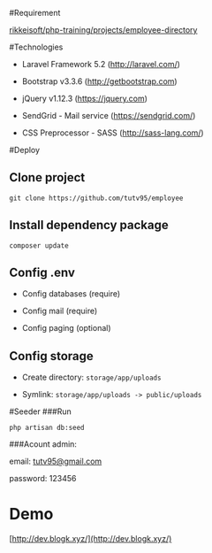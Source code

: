 #Requirement

[rikkeisoft/php-training/projects/employee-directory](https://github.com/rikkeisoft/php-training/blob/master/projects/employee-directory/01.Requirement.md)

#Technologies

- Laravel Framework 5.2 (http://laravel.com/)

- Bootstrap v3.3.6 (http://getbootstrap.com)

- jQuery v1.12.3 (https://jquery.com)

- SendGrid - Mail service (https://sendgrid.com/)

- CSS Preprocessor - SASS (http://sass-lang.com/)

#Deploy

## Clone project
`git clone https://github.com/tutv95/employee`

## Install dependency package
`composer update`

## Config .env
- Config databases (require)

- Config mail (require)

- Config paging (optional)

## Config storage
- Create directory: `storage/app/uploads`

- Symlink: `storage/app/uploads -> public/uploads`


#Seeder
###Run

`php artisan db:seed`

###Acount admin:

email: tutv95@gmail.com

password: 123456

# Demo
[http://dev.blogk.xyz/](http://dev.blogk.xyz/)